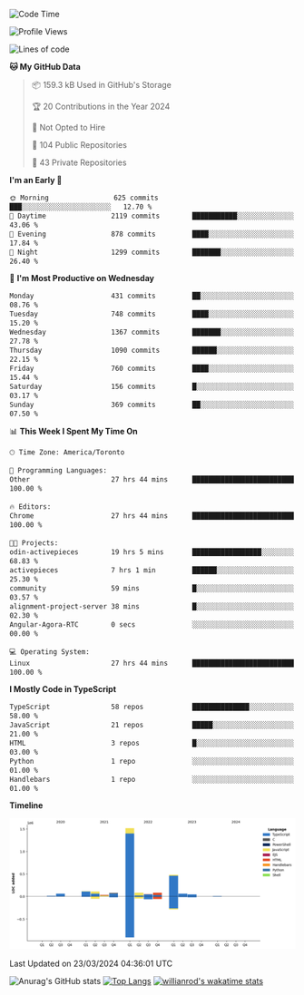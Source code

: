 <!--START_SECTION:waka-->
![Code Time](http://img.shields.io/badge/Code%20Time-1%2C329%20hrs%2046%20mins-blue)

![Profile Views](http://img.shields.io/badge/Profile%20Views-0-blue)

![Lines of code](https://img.shields.io/badge/From%20Hello%20World%20I%27ve%20Written-2.7%20million%20lines%20of%20code-blue)

**🐱 My GitHub Data** 

> 📦 159.3 kB Used in GitHub's Storage 
 > 
> 🏆 20 Contributions in the Year 2024
 > 
> 🚫 Not Opted to Hire
 > 
> 📜 104 Public Repositories 
 > 
> 🔑 43 Private Repositories 
 > 
**I'm an Early 🐤** 

```text
🌞 Morning                625 commits         ███░░░░░░░░░░░░░░░░░░░░░░   12.70 % 
🌆 Daytime                2119 commits        ███████████░░░░░░░░░░░░░░   43.06 % 
🌃 Evening                878 commits         ████░░░░░░░░░░░░░░░░░░░░░   17.84 % 
🌙 Night                  1299 commits        ███████░░░░░░░░░░░░░░░░░░   26.40 % 
```
📅 **I'm Most Productive on Wednesday** 

```text
Monday                   431 commits         ██░░░░░░░░░░░░░░░░░░░░░░░   08.76 % 
Tuesday                  748 commits         ████░░░░░░░░░░░░░░░░░░░░░   15.20 % 
Wednesday                1367 commits        ███████░░░░░░░░░░░░░░░░░░   27.78 % 
Thursday                 1090 commits        ██████░░░░░░░░░░░░░░░░░░░   22.15 % 
Friday                   760 commits         ████░░░░░░░░░░░░░░░░░░░░░   15.44 % 
Saturday                 156 commits         █░░░░░░░░░░░░░░░░░░░░░░░░   03.17 % 
Sunday                   369 commits         ██░░░░░░░░░░░░░░░░░░░░░░░   07.50 % 
```


📊 **This Week I Spent My Time On** 

```text
🕑︎ Time Zone: America/Toronto

💬 Programming Languages: 
Other                    27 hrs 44 mins      █████████████████████████   100.00 % 

🔥 Editors: 
Chrome                   27 hrs 44 mins      █████████████████████████   100.00 % 

🐱‍💻 Projects: 
odin-activepieces        19 hrs 5 mins       █████████████████░░░░░░░░   68.83 % 
activepieces             7 hrs 1 min         ██████░░░░░░░░░░░░░░░░░░░   25.30 % 
community                59 mins             █░░░░░░░░░░░░░░░░░░░░░░░░   03.57 % 
alignment-project-server 38 mins             █░░░░░░░░░░░░░░░░░░░░░░░░   02.30 % 
Angular-Agora-RTC        0 secs              ░░░░░░░░░░░░░░░░░░░░░░░░░   00.00 % 

💻 Operating System: 
Linux                    27 hrs 44 mins      █████████████████████████   100.00 % 
```

**I Mostly Code in TypeScript** 

```text
TypeScript               58 repos            ██████████████░░░░░░░░░░░   58.00 % 
JavaScript               21 repos            █████░░░░░░░░░░░░░░░░░░░░   21.00 % 
HTML                     3 repos             █░░░░░░░░░░░░░░░░░░░░░░░░   03.00 % 
Python                   1 repo              ░░░░░░░░░░░░░░░░░░░░░░░░░   01.00 % 
Handlebars               1 repo              ░░░░░░░░░░░░░░░░░░░░░░░░░   01.00 % 
```



**Timeline**

![Lines of Code chart](https://raw.githubusercontent.com/wise-introvert/wise-introvert/master/assets/bar_graph.png)


 Last Updated on 23/03/2024 04:36:01 UTC
<!--END_SECTION:waka-->

![Anurag's GitHub stats](https://github-readme-stats.vercel.app/api?username=wise-introvert&count_private=true&show_icons=true)
[![Top Langs](https://github-readme-stats.vercel.app/api/top-langs/?username=wise-introvert&langs_count=10)](https://github.com/anuraghazra/github-readme-stats)
[![willianrod's wakatime stats](https://github-readme-stats.vercel.app/api/wakatime?username=wiseintrovert)](https://github.com/anuraghazra/github-readme-stats)
